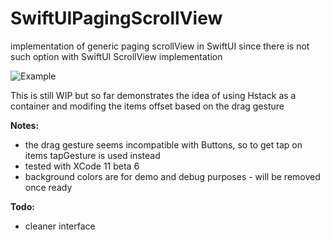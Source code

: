 # SwiftUIPagingScrollView
implementation of generic paging scrollView in SwiftUI since there is not such option with SwiftUI ScrollView implementation

![Example](https://github.com/izakpavel/SwiftUIPagingScrollView/blob/master/example.gif)

This is still WIP but so far demonstrates the idea of using Hstack as a container and modifing the items offset based on the drag gesture

**Notes:**
* the drag gesture seems incompatible with Buttons, so to get tap on items tapGesture is used instead
* tested with XCode 11 beta 6
* background colors are for demo and debug purposes - will be removed once ready

**Todo:**
* cleaner interface

